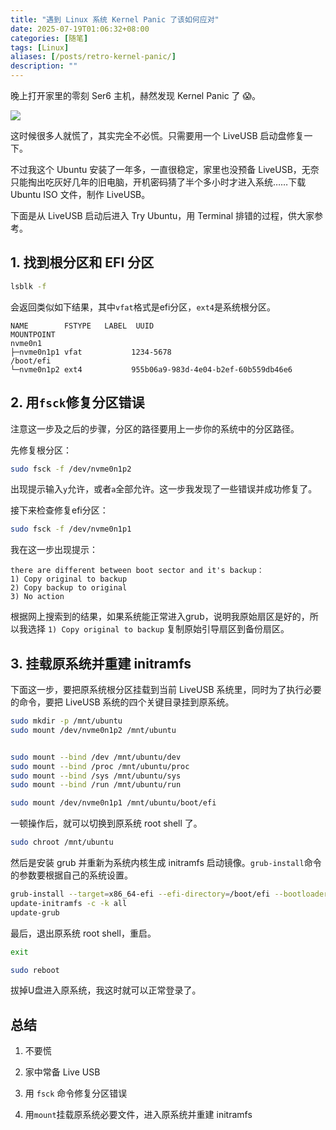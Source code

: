 ```yaml
---
title: "遇到 Linux 系统 Kernel Panic 了该如何应对"
date: 2025-07-19T01:06:32+08:00
categories: [随笔]
tags: [Linux]
aliases: [/posts/retro-kernel-panic/]
description: ""
---
```


晚上打开家里的零刻 Ser6 主机，赫然发现 Kernel Panic 了 😱。

![](https://fastly.jsdelivr.net/gh/stevedsun/blog-img/kernel-panic-screenshot.png)

这时候很多人就慌了，其实完全不必慌。只需要用一个 LiveUSB 启动盘修复一下。

不过我这个 Ubuntu 安装了一年多，一直很稳定，家里也没预备 LiveUSB，无奈只能掏出吃灰好几年的旧电脑，开机密码猜了半个多小时才进入系统……下载 Ubuntu ISO 文件，制作 LiveUSB。

下面是从 LiveUSB 启动后进入 Try Ubuntu，用 Terminal 排错的过程，供大家参考。

## 1. 找到根分区和 EFI 分区

```bash
lsblk -f
```

会返回类似如下结果，其中`vfat`格式是efi分区，`ext4`是系统根分区。

```
NAME        FSTYPE   LABEL  UUID                                 MOUNTPOINT
nvme0n1                                                          
├─nvme0n1p1 vfat           1234-5678                            /boot/efi
└─nvme0n1p2 ext4           955b06a9-983d-4e04-b2ef-60b559db46e6 
```

## 2. 用`fsck`修复分区错误

注意这一步及之后的步骤，分区的路径要用上一步你的系统中的分区路径。

先修复根分区：

```bash
sudo fsck -f /dev/nvme0n1p2
```

出现提示输入`y`允许，或者`a`全部允许。这一步我发现了一些错误并成功修复了。

接下来检查修复efi分区：

```bash
sudo fsck -f /dev/nvme0n1p1
```

我在这一步出现提示：

```
there are different between boot sector and it's backup：
1) Copy original to backup
2) Copy backup to original
3) No action
```

根据网上搜索到的结果，如果系统能正常进入grub，说明我原始扇区是好的，所以我选择 `1) Copy original to backup` 复制原始引导扇区到备份扇区。

## 3. 挂载原系统并重建 initramfs

下面这一步，要把原系统根分区挂载到当前 LiveUSB 系统里，同时为了执行必要的命令，要把 LiveUSB 系统的四个关键目录挂到原系统。

```bash
sudo mkdir -p /mnt/ubuntu
sudo mount /dev/nvme0n1p2 /mnt/ubuntu


sudo mount --bind /dev /mnt/ubuntu/dev
sudo mount --bind /proc /mnt/ubuntu/proc
sudo mount --bind /sys /mnt/ubuntu/sys
sudo mount --bind /run /mnt/ubuntu/run

sudo mount /dev/nvme0n1p1 /mnt/ubuntu/boot/efi
```

一顿操作后，就可以切换到原系统 root shell 了。

```bash
sudo chroot /mnt/ubuntu
```

然后是安装 grub 并重新为系统内核生成 initramfs 启动镜像。`grub-install`命令的参数要根据自己的系统设置。

```bash
grub-install --target=x86_64-efi --efi-directory=/boot/efi --bootloader-id=ubuntu
update-initramfs -c -k all
update-grub
```

最后，退出原系统 root shell，重启。

```bash
exit

sudo reboot
```

拔掉U盘进入原系统，我这时就可以正常登录了。

## 总结

1. 不要慌

2. 家中常备 Live USB

3. 用 `fsck` 命令修复分区错误

4. 用`mount`挂载原系统必要文件，进入原系统并重建 initramfs
